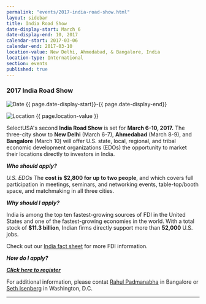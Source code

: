 ```yaml
---
permalink: "events/2017-india-road-show.html"
layout: sidebar
title: India Road Show
date-display-start: March 6
date-display-end: 10, 2017
calendar-start: 2017-03-06
calendar-end: 2017-03-10
location-value: New Delhi, Ahmedabad, & Bangalore, India
location-type: International
section: events
published: true
---
```


### 2017 India Road Show

![Date](https://google.github.io/material-design-icons/action/svg/design/ic_event_24px.svg "Date") {{ page.date-display-start}}-{{ page.date-display-end}}

![Location](http://google.github.io/material-design-icons/social/svg/design/ic_location_city_24px.svg "Location") {{ page.location-value }}

SelectUSA's second **India Road Show** is set for **March 6-10, 2017.** The three-city show to **New Delhi** (March 6-7), **Ahmedabad** (March 8-9), and **Bangalore** (March 10) will offer U.S. state, local, regional, and tribal economic development organizations (EDOs) the opportunity to market their locations directly to investors in India.


_**Who should apply?**_

_U.S. EDOs_
The **cost is $2,800 for up to two people**, and which covers full participation in meetings, seminars, and networking events, table-top/booth space, and matchmaking in all three cities.


_**Why should I apply?**_

India is among the top ten fastest-growing sources of FDI in the United States and one of the fastest-growing economies in the world. With a total stock of **$11.3 billion**, Indian firms directly support more than **52,000** U.S. jobs.

Check out our [India fact sheet](https://www.selectusa.gov/country-fact-sheet/India) for more FDI information.


_**How do I apply?**_

[**_Click here to register_**](https://connect.eventtia.com/en/dmz/2017indiaroadshow/website)

For additional information, please contat [Rahul Padmanabha](mailto:rahul.padmanabha@trade.gov) in Bangalore or [Seth Isenberg](mailto:seth.isenberg@trade.gov) in Washington, D.C.

---
